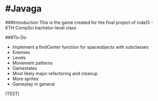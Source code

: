 #Javaga
====

###Introduction
This is the game created for the final project of inda13 - KTH CompSci bachelor-level class

###To-Do
* Implement a findCenter function for spaceobjects with subclasses
* Enemies
* Levels
* Movement patterns
* Gamestates
* Most likely major refactoring and cleanup
* More sprites
* Gameplay in general


(TEST)
